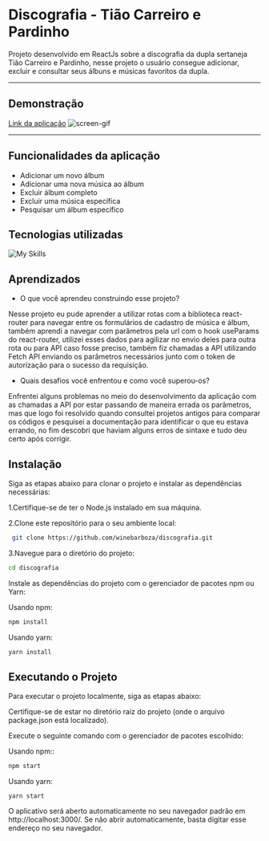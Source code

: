 # Discografia - Tião Carreiro e Pardinho

Projeto desenvolvido em ReactJs sobre a discografia da dupla sertaneja Tião Carreiro e Pardinho, nesse projeto o usuário consegue adicionar, excluir e consultar seus álbuns e músicas favoritos da dupla.

---

## Demonstração

[Link da aplicação](https://discografia-tiao-e-pardinho.vercel.app/)
![screen-gif](./public/assets/gif-demonstração.gif)

---

## Funcionalidades da aplicação

- Adicionar um novo álbum
- Adicionar uma nova música ao álbum
- Excluir álbum completo
- Excluir uma música específica
- Pesquisar um álbum específico

## Tecnologias utilizadas

![My Skills](https://skills.thijs.gg/icons?i=js,html,css,react,styledcomponents,)

## Aprendizados

- O que você aprendeu construindo esse projeto?

Nesse projeto eu pude aprender a utilizar rotas com a biblioteca react-router para navegar entre os formulários de cadastro de música e álbum, também aprendi a navegar com parâmetros pela url com o hook useParams do react-router, utilizei esses dados para agilizar no envio deles para outra rota ou para API caso fosse preciso, também fiz chamadas a API utilizando Fetch API enviando os parâmetros necessários junto com o token de autorização para o sucesso da requisição.

- Quais desafios você enfrentou e como você superou-os?

Enfrentei alguns problemas no meio do desenvolvimento da aplicação com as chamadas a API por estar passando de maneira errada os parâmetros, mas que logo foi resolvido quando consultei projetos antigos para comparar os códigos e pesquisei a documentação para identificar o que eu estava errando, no fim descobri que haviam alguns erros de sintaxe e tudo deu certo após corrigir.


## Instalação

Siga as etapas abaixo para clonar o projeto e instalar as dependências necessárias:

1.Certifique-se de ter o Node.js instalado em sua máquina.

2.Clone este repositório para o seu ambiente local:

```bash
 git clone https://github.com/winebarboza/discografia.git
```
3.Navegue para o diretório do projeto:

```bash
cd discografia
```
Instale as dependências do projeto com o gerenciador de pacotes npm ou Yarn:

Usando npm:

```bash
npm install
```
Usando yarn:

```bash
yarn install
```
## Executando o Projeto

Para executar o projeto localmente, siga as etapas abaixo:

Certifique-se de estar no diretório raiz do projeto (onde o arquivo package.json está localizado).

Execute o seguinte comando com o gerenciador de pacotes escolhido:

Usando npm::

```bash
npm start
```
Usando yarn:
```
yarn start
```
O aplicativo será aberto automaticamente no seu navegador padrão em http://localhost:3000/. Se não abrir automaticamente, basta digitar esse endereço no seu navegador.
